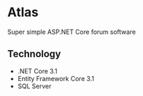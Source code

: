 # Atlas
Super simple ASP.NET Core forum software

## Technology

- .NET Core 3.1
- Entity Framework Core 3.1
- SQL Server
